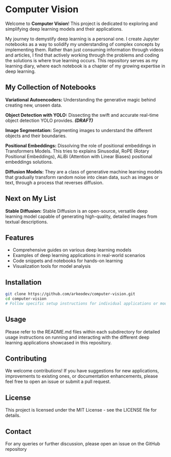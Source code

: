# Computer Vision

Welcome to **Computer Vision**! This project is dedicated to exploring and simplifying deep learning models and their applications. 

My journey to demystify deep learning is a personal one. I create Jupyter notebooks as a way to solidify my understanding of complex concepts by implementing them. Rather than just consuming information through videos and articles, I find that actively working through the problems and coding the solutions is where true learning occurs. This repository serves as my learning diary, where each notebook is a chapter of my growing expertise in deep learning.

## My Collection of Notebooks
**Variational Autoencoders:** Understanding the generative magic behind creating new, unseen data.

**Object Detection with YOLO:** Dissecting the swift and accurate real-time object detection YOLO provides. ***(DRAFT)***

**Image Segmentation:** Segmenting images to understand the different objects and their boundaries.

**Positional Embeddings:** Dissolving the role of positional embeddings in Transformers Models. This tries to explains Sinusodial, RoPE (Rotary Positional Embeddings), ALiBi (Attention with Linear Biases) positional embeddings solutions.

**Diffusion Models:** They are a class of generative machine learning models that gradually transform random noise into clean data, such as images or text, through a process that reverses diffusion.

## Next on My List

**Stable Diffusion:** Stable Diffusion is an open-source, versatile deep learning model capable of generating high-quality, detailed images from textual descriptions.

## Features

- Comprehensive guides on various deep learning models
- Examples of deep learning applications in real-world scenarios
- Code snippets and notebooks for hands-on learning
- Visualization tools for model analysis

## Installation

```bash
git clone https://github.com/arkeodev/computer-vision.git
cd computer-vision
# Follow specific setup instructions for individual applications or models
```

## Usage
Please refer to the README.md files within each subdirectory for detailed usage instructions on running and interacting with the different deep learning applications showcased in this repository.

## Contributing
We welcome contributions! If you have suggestions for new applications, improvements to existing ones, or documentation enhancements, please feel free to open an issue or submit a pull request.

## License
This project is licensed under the MIT License - see the LICENSE file for details.

## Contact
For any queries or further discussion, please open an issue on the GitHub repository